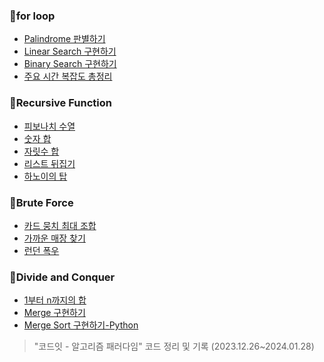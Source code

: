 ### 🚩for loop
- [Palindrome 판별하기](https://velog.io/@b1uesoda/palindrome-%ED%8C%90%EB%B3%84%ED%95%98%EA%B8%B0)
- [Linear Search 구현하기](https://velog.io/@b1uesoda/%EC%84%A0%ED%98%95-%ED%83%90%EC%83%89-%EA%B5%AC%ED%98%84%ED%95%B4%EB%B3%B4%EA%B8%B0)
- [Binary Search 구현하기](https://velog.io/@b1uesoda/%EC%9D%B4%EC%A7%84-%ED%83%90%EC%83%89-%EA%B5%AC%ED%98%84%ED%95%B4%EB%B3%B4%EA%B8%B0)
- [주요 시간 복잡도 총정리](https://velog.io/@b1uesoda/%EC%A3%BC%EC%9A%94-%EC%8B%9C%EA%B0%84-%EB%B3%B5%EC%9E%A1%EB%8F%84-%EC%B4%9D%EC%A0%95%EB%A6%AC)

### 🚩Recursive Function
- [피보나치 수열](https://velog.io/@b1uesoda/%EC%9E%AC%EA%B7%80-%ED%95%A8%EC%88%98-%ED%94%BC%EB%B3%B4%EB%82%98%EC%B9%98-%EC%88%98%EC%97%B4)
- [숫자 합](https://velog.io/@b1uesoda/%EC%9E%AC%EA%B7%80-%ED%95%A8%EC%88%98-%EC%88%AB%EC%9E%90-%ED%95%A9)
- [자릿수 합](https://velog.io/@b1uesoda/%EC%9E%AC%EA%B7%80-%ED%95%A8%EC%88%98-%EC%9E%90%EB%A6%BF%EC%88%98-%ED%95%A9)
- [리스트 뒤집기](https://velog.io/@b1uesoda/%EC%9E%AC%EA%B7%80-%ED%95%A8%EC%88%98-%EB%A6%AC%EC%8A%A4%ED%8A%B8-%EB%92%A4%EC%A7%91%EA%B8%B0)
- [하노이의 탑](https://velog.io/@b1uesoda/%EC%9E%AC%EA%B7%80-%ED%95%A8%EC%88%98-%ED%95%98%EB%85%B8%EC%9D%B4%EC%9D%98-%ED%83%91)

### 🚩Brute Force
- [카드 뭉치 최대 조합](https://velog.io/@b1uesoda/Brute-Force-%EC%B9%B4%EB%93%9C-%EB%AD%89%EC%B9%98-%EC%B5%9C%EB%8C%80-%EC%A1%B0%ED%95%A9)
- [가까운 매장 찾기](https://velog.io/@b1uesoda/Brute-Force-%EA%B0%80%EA%B9%8C%EC%9A%B4-%EB%A7%A4%EC%9E%A5-%EC%B0%BE%EA%B8%B0)
- [런던 폭우](https://velog.io/@b1uesoda/Brute-Force-%EB%9F%B0%EB%8D%98-%ED%8F%AD%EC%9A%B0)


### 🚩Divide and Conquer
- [1부터 n까지의 합](https://velog.io/@b1uesoda/Divide-and-Conquer-1%EB%B6%80%ED%84%B0-n%EA%B9%8C%EC%A7%80%EC%9D%98-%ED%95%A9)
- [Merge 구현하기](https://velog.io/@b1uesoda/Divide-and-Conquer-merge-%ED%95%A8%EC%88%98-%EC%9E%91%EC%84%B1)
- [Merge Sort 구현하기-Python](https://velog.io/@b1uesoda/Divide-and-Conquer-%ED%95%A9%EB%B3%91-%EC%A0%95%EB%A0%AC-%EA%B5%AC%ED%98%84%ED%95%98%EA%B8%B0)


> "코드잇 - 알고리즘 패러다임" 코드 정리 및 기록
> (2023.12.26~2024.01.28)
